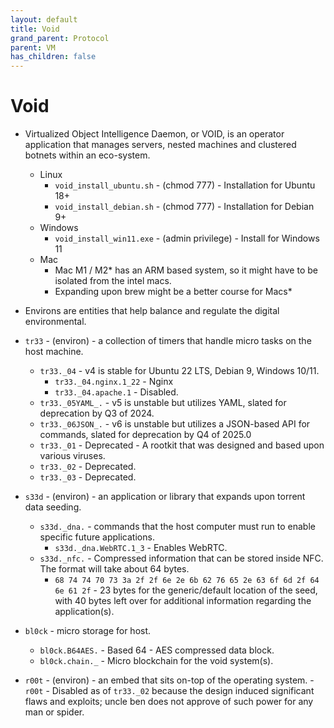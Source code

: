 ```yaml
---
layout: default
title: Void
grand_parent: Protocol
parent: VM
has_children: false
---
```

# Void
- Virtualized Object Intelligence Daemon, or VOID, is an operator application that manages servers, nested machines and clustered botnets within an eco-system. 
	- Linux
		- `void_install_ubuntu.sh` - (chmod 777) - Installation for Ubuntu 18+
		- `void_install_debian.sh` - (chmod 777) - Installation for Debian 9+
	- Windows
		- `void_install_win11.exe` - (admin privilege) - Install for Windows 11
	- Mac
		- Mac M1 / M2* has an ARM based system, so it might have to be isolated from the intel macs.
		- Expanding upon brew might be a better course for Macs*
	

- Environs are entities that help balance and regulate the digital environmental. 

- `tr33` - (environ) - a collection of timers that handle micro tasks on the host machine.
	- `tr33._04` - v4 is stable for Ubuntu 22 LTS, Debian 9, Windows 10/11.  
		- `tr33._04.nginx.1_22` - Nginx
		- `tr33._04.apache.1` - Disabled. 
	- `tr33._05YAML_.` - v5 is unstable but utilizes YAML, slated for deprecation by Q3 of 2024.
	- `tr33._06JSON_.` - v6 is unstable but utilizes a JSON-based API for commands, slated for deprecation by Q4 of 2025.0
	- `tr33._01`  - Deprecated - A rootkit that was designed and based upon various viruses.
	- `tr33._02` - Deprecated.
	- `tr33._03` - Deprecated. 

- `s33d` - (environ) - an application or library that expands upon torrent data seeding. 
	- `s33d._dna.` - commands that the host computer must run to enable specific future applications. 
		- `s33d._dna.WebRTC.1_3` - Enables WebRTC.
	- `s33d._nfc.` - Compressed information that can be stored inside NFC. The format will take about 64 bytes. 
		- `68 74 74 70 73 3a 2f 2f 6e 2e 6b 62 76 65 2e 63 6f 6d 2f 64 6e 61 2f` - 23 bytes for the generic/default location of the seed, with 40 bytes left over for additional information regarding the application(s). 

- `bl0ck` - micro storage for host.
	- `bl0ck.B64AES.` - Based 64 - AES compressed data block. 
	- `bl0ck.chain._` - Micro blockchain for the void system(s).

- `r00t` - (environ) - an embed that sits on-top of the operating system. 
		- `r00t` - Disabled as of `tr33._02` because the design induced significant flaws and exploits; uncle ben does not approve of such power for any man or spider. 